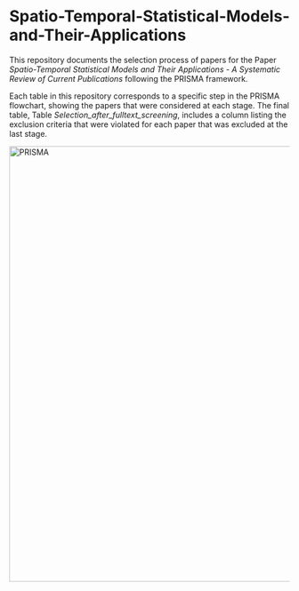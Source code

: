 # Spatio-Temporal-Statistical-Models-and-Their-Applications

This repository documents the selection process of papers for the Paper *Spatio-Temporal Statistical Models and Their
Applications - A Systematic Review of Current Publications* following the PRISMA framework. 

Each table in this repository corresponds to a specific step in the PRISMA flowchart, showing the papers that were considered at each stage.
The final table, Table *Selection_after_fulltext_screening*, includes a column listing the exclusion criteria that were violated for each paper that was excluded at the last stage.

<img width="685" height="784" alt="PRISMA" src="https://github.com/user-attachments/assets/b6f13059-acef-457f-b6c2-ed580a426ad0" />
